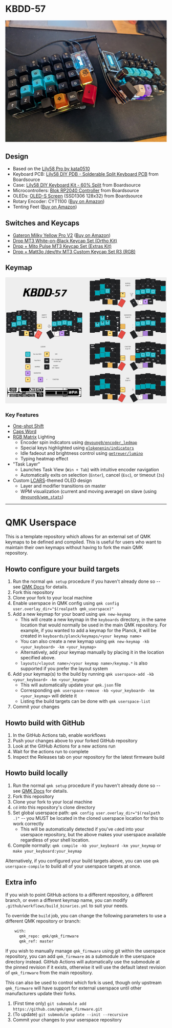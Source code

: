 # KBDD-57

![pic](pic.jpg "pic")

## Design
* Based on the [Lily58 Pro by kata0510](https://github.com/kata0510/Lily58)
* Keyboard PCB: [Lily58 DIY PDB - Solderable Split Keyboard PCB](https://boardsource.xyz/products/lily58-solderable-pcb) from Boardsource
* Case: [Lily58 DIY Keyboard Kit - 60% Split](https://boardsource.xyz/products/lily58) from Boardsource
* Microcontrollers: [Blok RP2040 Controller](https://boardsource.xyz/products/blok-rp2040-controller-for-the-keyboards) from Boardsource
* OLEDs: [OLED-S Screen](https://boardsource.xyz/products/oled-s-screen) (SSD1306 128x32) from Boardsource
* Rotary Encoder: CYT1100 ([Buy on Amazon](https://www.amazon.com/dp/B07DM2YMT4))
* Tenting Feet ([Buy on Amazon](https://www.amazon.com/dp/B0BLV5HVSH))

## Switches and Keycaps
* [Gateron Milky Yellow Pro V2](https://www.gateron.co/products/gateron-ks-3x1-full-milky-switch-set?variant=40069272141913) ([Buy on Amazon](https://www.amazon.com/dp/B0C2CWR4HH))
* [Drop MT3 White-on-Black Keycap Set (Ortho Kit)](https://drop.com/buy/drop-mt3-white-on-black-keycap-set)
* [Drop + Mito Pulse MT3 Keycap Set (Extras Kit)](https://drop.com/buy/drop-mito-mt3-pulse-keycap-set)
* [Drop + Matt3o /dev/tty MT3 Custom Keycap Set R3 (RGB)](https://drop.com/buy/drop-matt3o-devtty-custom-keycap-set)

## Keymap
![keymap](kbdd.png "keymap")

### Key Features
* [One-shot Shift](https://docs.qmk.fm/one_shot_keys#one-shot-keys)
* [Caps Word](https://docs.qmk.fm/features/caps_word#caps-word)
* [RGB Matrix](https://docs.qmk.fm/features/rgb_matrix#rgb-matrix-lighting) Lighting
  * Encoder spin indicators using [`dmyoung9/encoder_ledmap`](https://github.com/dmyoung9/qmk_modules)
  * Special keys highlighted using [`elpkenenin/indicators`](https://github.com/elpekenin/qmk_modules)
  * Idle fadeout and brightness control using [`getreuer/lumino`](https://github.com/getreuer/qmk-modules)
  * Typing heatmap effect
* "Task Layer"
  * Launches Task View (`Win + Tab`) with intuitive encoder navigation
  * Automatically exits on selection (`Enter`), cancel (`Esc`), or timeout (`3s`)
* Custom [LCARS](https://en.wikipedia.org/wiki/LCARS)-themed OLED design
  * Layer and modifier transitions on master
  * WPM visualization (current and moving average) on slave (using [`dmyoung9/wpm_stats`](https://github.com/dmyoung9/qmk_modules))

---

# QMK Userspace

This is a template repository which allows for an external set of QMK keymaps to be defined and compiled. This is useful for users who want to maintain their own keymaps without having to fork the main QMK repository.

## Howto configure your build targets

1. Run the normal `qmk setup` procedure if you haven't already done so -- see [QMK Docs](https://docs.qmk.fm/#/newbs) for details.
1. Fork this repository
1. Clone your fork to your local machine
1. Enable userspace in QMK config using `qmk config user.overlay_dir="$(realpath qmk_userspace)"`
1. Add a new keymap for your board using `qmk new-keymap`
    * This will create a new keymap in the `keyboards` directory, in the same location that would normally be used in the main QMK repository. For example, if you wanted to add a keymap for the Planck, it will be created in `keyboards/planck/keymaps/<your keymap name>`
    * You can also create a new keymap using `qmk new-keymap -kb <your_keyboard> -km <your_keymap>`
    * Alternatively, add your keymap manually by placing it in the location specified above.
    * `layouts/<layout name>/<your keymap name>/keymap.*` is also supported if you prefer the layout system
1. Add your keymap(s) to the build by running `qmk userspace-add -kb <your_keyboard> -km <your_keymap>`
    * This will automatically update your `qmk.json` file
    * Corresponding `qmk userspace-remove -kb <your_keyboard> -km <your_keymap>` will delete it
    * Listing the build targets can be done with `qmk userspace-list`
1. Commit your changes

## Howto build with GitHub

1. In the GitHub Actions tab, enable workflows
1. Push your changes above to your forked GitHub repository
1. Look at the GitHub Actions for a new actions run
1. Wait for the actions run to complete
1. Inspect the Releases tab on your repository for the latest firmware build

## Howto build locally

1. Run the normal `qmk setup` procedure if you haven't already done so -- see [QMK Docs](https://docs.qmk.fm/#/newbs) for details.
1. Fork this repository
1. Clone your fork to your local machine
1. `cd` into this repository's clone directory
1. Set global userspace path: `qmk config user.overlay_dir="$(realpath .)"` -- you MUST be located in the cloned userspace location for this to work correctly
    * This will be automatically detected if you've `cd`ed into your userspace repository, but the above makes your userspace available regardless of your shell location.
1. Compile normally: `qmk compile -kb your_keyboard -km your_keymap` or `make your_keyboard:your_keymap`

Alternatively, if you configured your build targets above, you can use `qmk userspace-compile` to build all of your userspace targets at once.

## Extra info

If you wish to point GitHub actions to a different repository, a different branch, or even a different keymap name, you can modify `.github/workflows/build_binaries.yml` to suit your needs.

To override the `build` job, you can change the following parameters to use a different QMK repository or branch:
```
    with:
      qmk_repo: qmk/qmk_firmware
      qmk_ref: master
```

If you wish to manually manage `qmk_firmware` using git within the userspace repository, you can add `qmk_firmware` as a submodule in the userspace directory instead. GitHub Actions will automatically use the submodule at the pinned revision if it exists, otherwise it will use the default latest revision of `qmk_firmware` from the main repository.

This can also be used to control which fork is used, though only upstream `qmk_firmware` will have support for external userspace until other manufacturers update their forks.

1. (First time only) `git submodule add https://github.com/qmk/qmk_firmware.git`
1. (To update) `git submodule update --init --recursive`
1. Commit your changes to your userspace repository
